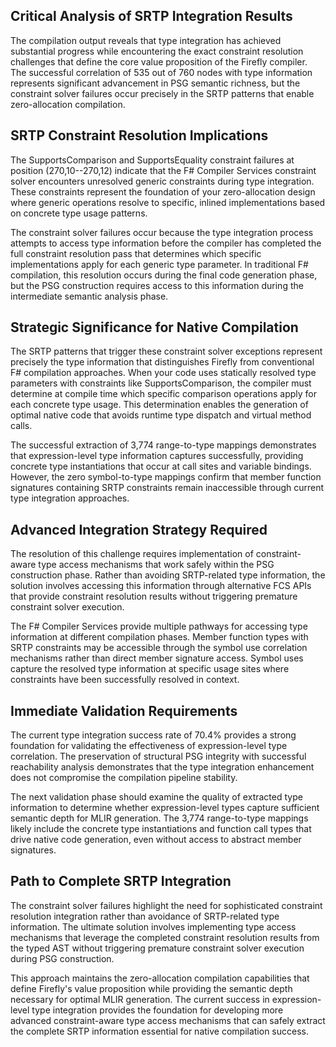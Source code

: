 ## Critical Analysis of SRTP Integration Results

The compilation output reveals that type integration has achieved substantial progress while encountering the exact constraint resolution challenges that define the core value proposition of the Firefly compiler. The successful correlation of 535 out of 760 nodes with type information represents significant advancement in PSG semantic richness, but the constraint solver failures occur precisely in the SRTP patterns that enable zero-allocation compilation.

## SRTP Constraint Resolution Implications

The SupportsComparison and SupportsEquality constraint failures at position (270,10--270,12) indicate that the F# Compiler Services constraint solver encounters unresolved generic constraints during type integration. These constraints represent the foundation of your zero-allocation design where generic operations resolve to specific, inlined implementations based on concrete type usage patterns.

The constraint solver failures occur because the type integration process attempts to access type information before the compiler has completed the full constraint resolution pass that determines which specific implementations apply for each generic type parameter. In traditional F# compilation, this resolution occurs during the final code generation phase, but the PSG construction requires access to this information during the intermediate semantic analysis phase.

## Strategic Significance for Native Compilation

The SRTP patterns that trigger these constraint solver exceptions represent precisely the type information that distinguishes Firefly from conventional F# compilation approaches. When your code uses statically resolved type parameters with constraints like SupportsComparison, the compiler must determine at compile time which specific comparison operations apply for each concrete type usage. This determination enables the generation of optimal native code that avoids runtime type dispatch and virtual method calls.

The successful extraction of 3,774 range-to-type mappings demonstrates that expression-level type information captures successfully, providing concrete type instantiations that occur at call sites and variable bindings. However, the zero symbol-to-type mappings confirm that member function signatures containing SRTP constraints remain inaccessible through current type integration approaches.

## Advanced Integration Strategy Required

The resolution of this challenge requires implementation of constraint-aware type access mechanisms that work safely within the PSG construction phase. Rather than avoiding SRTP-related type information, the solution involves accessing this information through alternative FCS APIs that provide constraint resolution results without triggering premature constraint solver execution.

The F# Compiler Services provide multiple pathways for accessing type information at different compilation phases. Member function types with SRTP constraints may be accessible through the symbol use correlation mechanisms rather than direct member signature access. Symbol uses capture the resolved type information at specific usage sites where constraints have been successfully resolved in context.

## Immediate Validation Requirements

The current type integration success rate of 70.4% provides a strong foundation for validating the effectiveness of expression-level type correlation. The preservation of structural PSG integrity with successful reachability analysis demonstrates that the type integration enhancement does not compromise the compilation pipeline stability.

The next validation phase should examine the quality of extracted type information to determine whether expression-level types capture sufficient semantic depth for MLIR generation. The 3,774 range-to-type mappings likely include the concrete type instantiations and function call types that drive native code generation, even without access to abstract member signatures.

## Path to Complete SRTP Integration

The constraint solver failures highlight the need for sophisticated constraint resolution integration rather than avoidance of SRTP-related type information. The ultimate solution involves implementing type access mechanisms that leverage the completed constraint resolution results from the typed AST without triggering premature constraint solver execution during PSG construction.

This approach maintains the zero-allocation compilation capabilities that define Firefly's value proposition while providing the semantic depth necessary for optimal MLIR generation. The current success in expression-level type integration provides the foundation for developing more advanced constraint-aware type access mechanisms that can safely extract the complete SRTP information essential for native compilation success.